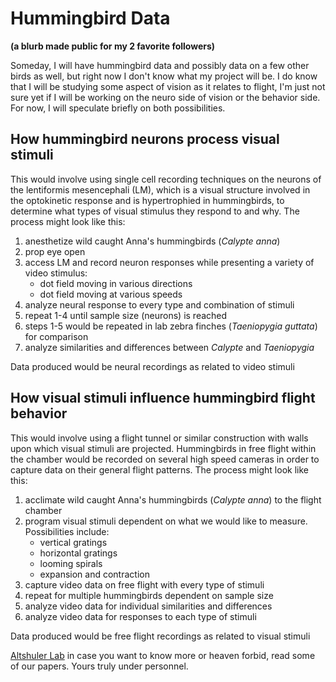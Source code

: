 # Hummingbird Data
**(a blurb made public for my 2 favorite followers)**

Someday, I will have hummingbird data and possibly data on a few other birds as well, but right now I don't know what my project will be. I do know that I will be studying some aspect of vision as it relates to flight, I'm just not sure yet if I will be working on the neuro side of vision or the behavior side. For now, I will speculate briefly on both possibilities.

## How hummingbird neurons process visual stimuli

This would involve using single cell recording techniques on the neurons of the lentiformis mesencephali (LM), which is a visual structure involved in the optokinetic response and is hypertrophied in hummingbirds, to determine what types of visual stimulus they respond to and why. The process might look like this:

1. anesthetize wild caught Anna's hummingbirds (*Calypte anna*)
2. prop eye open
3. access LM and record neuron responses while presenting a variety of video stimulus:
    + dot field moving in various directions
    + dot field moving at various speeds
4. analyze neural response to every type and combination of stimuli
5. repeat 1-4 until sample size (neurons) is reached
6. steps 1-5 would be repeated in lab zebra finches (*Taeniopygia guttata*) for comparison
7. analyze similarities and differences between *Calypte* and *Taeniopygia*

Data produced would be neural recordings as related to video stimuli

## How visual stimuli influence hummingbird flight behavior

This would involve using a flight tunnel or similar construction with walls upon which visual stimuli are projected. Hummingbirds in free flight within the chamber would be recorded on several high speed cameras in order to capture data on their general flight patterns. The process might look like this:

1. acclimate wild caught Anna's hummingbirds (*Calypte anna*) to the flight chamber
2. program visual stimuli dependent on what we would like to measure. Possibilities include:
    + vertical gratings
    + horizontal gratings
    + looming spirals
    + expansion and contraction
3. capture video data on free flight with every type of stimuli
4. repeat for multiple hummingbirds dependent on sample size
5. analyze video data for individual similarities and differences
6. analyze video data for responses to each type of stimuli

Data produced would be free flight recordings as related to visual stimuli

[Altshuler Lab](http://altshuler.zoology.ubc.ca/index.html) in case you want to know more or heaven forbid, read some of our papers. Yours truly under personnel.